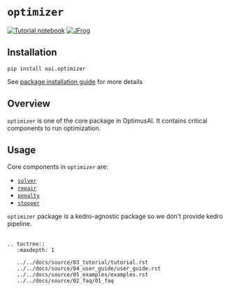 # `optimizer`
[![Tutorial notebook](https://img.shields.io/badge/jupyter-tutorial_notebook-orange?style=for-the-badge&logo=jupyter)](../../docs/source/03_tutorial/01_tutorial.ipynb)
[![JFrog](https://img.shields.io/badge/JFrog-Artifact-darkgreen?style=for-the-badge)](https://mckinsey.jfrog.io/ui/packages/pypi:%2F%2Foai.optimizer)

## Installation
```shell
pip install oai.optimizer
```
See [package installation guide](../../../README.md) for more details

## Overview
`optimizer` is one of the core package in OptimusAI. It contains critical components to run optimization.

## Usage
Core components in `optimizer` are: 
- [`solver`](../../docs/source/04_user_guide/03_solver.md)
- [`repair`](../../docs/source/04_user_guide/02_repair.ipynb)
- [`penalty`](../../docs/source/04_user_guide/01_penalty.ipynb)
- [`stopper`](../../docs/source/04_user_guide/05_stopper.md)

`optimizer` package is a kedro-agnostic package so we don't provide kedro pipeline.
<br><br>


```{eval-rst}
.. toctree::
   :maxdepth: 1

   ../../docs/source/03_tutorial/tutorial.rst
   ../../docs/source/04_user_guide/user_guide.rst
   ../../docs/source/05_examples/examples.rst
   ../../docs/source/02_faq/01_faq
```